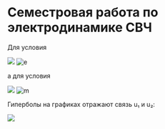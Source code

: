 # Семестровая работа по электродинамике СВЧ
Для условия

![](http://frog.isima.fr/cgi-bin/bruno/tex2png--10.cgi?\\frac{u_1\\tan%20u_1%20%28a-c%29}{\\varepsilon_1}%20+%20\\frac{u_2\\tan%20u_2%20c}{\\varepsilon_2}%20=%200)
![e](https://f.cloud.github.com/assets/864549/1501936/8229319e-4893-11e3-857a-4e659e227907.png)

а для условия

![](http://frog.isima.fr/cgi-bin/bruno/tex2png--10.cgi?\\frac{\\mu_1\\tan%20u_1%20%28a-c%29}{u_1}%20+%20\\frac{\\mu_2\\tan%20u_2%20c}{u_2}%20=%200)
![m](https://f.cloud.github.com/assets/864549/1501937/822dcde4-4893-11e3-82c6-3abdf4d12866.png)

Гиперболы на графиках отражают связь u₁ и u₂:

![](http://frog.isima.fr/cgi-bin/bruno/tex2png--10.cgi?u_2^2-u_1^2=\\beta_2^2-\\beta_1^2=\\omega^2%28\\varepsilon_2\\mu_2-\\varepsilon_1\\mu_1%29)

